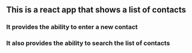 ## This is a react app that shows a list of contacts

### It provides the ability to enter a new contact

### It also provides the ability to search the list of contacts
